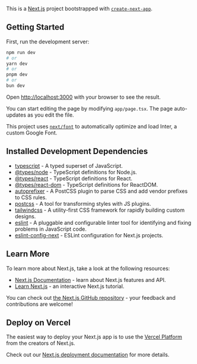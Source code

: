 This is a [Next.js](https://nextjs.org/) project bootstrapped with [`create-next-app`](https://github.com/vercel/next.js/tree/canary/packages/create-next-app).

## Getting Started

First, run the development server:

```bash
npm run dev
# or
yarn dev
# or
pnpm dev
# or
bun dev
```

Open [http://localhost:3000](http://localhost:3000) with your browser to see the result.

You can start editing the page by modifying `app/page.tsx`. The page auto-updates as you edit the file.

This project uses [`next/font`](https://nextjs.org/docs/basic-features/font-optimization) to automatically optimize and load Inter, a custom Google Font.

## Installed Development Dependencies

- [typescript](https://www.npmjs.com/package/typescript) - A typed superset of JavaScript.
- [@types/node](https://www.npmjs.com/package/@types/node) - TypeScript definitions for Node.js.
- [@types/react](https://www.npmjs.com/package/@types/react) - TypeScript definitions for React.
- [@types/react-dom](https://www.npmjs.com/package/@types/react-dom) - TypeScript definitions for ReactDOM.
- [autoprefixer](https://www.npmjs.com/package/autoprefixer) - A PostCSS plugin to parse CSS and add vendor prefixes to CSS rules.
- [postcss](https://www.npmjs.com/package/postcss) - A tool for transforming styles with JS plugins.
- [tailwindcss](https://www.npmjs.com/package/tailwindcss) - A utility-first CSS framework for rapidly building custom designs.
- [eslint](https://www.npmjs.com/package/eslint) - A pluggable and configurable linter tool for identifying and fixing problems in JavaScript code.
- [eslint-config-next](https://www.npmjs.com/package/eslint-config-next) - ESLint configuration for Next.js projects.

## Learn More

To learn more about Next.js, take a look at the following resources:

- [Next.js Documentation](https://nextjs.org/docs) - learn about Next.js features and API.
- [Learn Next.js](https://nextjs.org/learn) - an interactive Next.js tutorial.

You can check out [the Next.js GitHub repository](https://github.com/vercel/next.js/) - your feedback and contributions are welcome!

## Deploy on Vercel

The easiest way to deploy your Next.js app is to use the [Vercel Platform](https://vercel.com/new?utm_medium=default-template&filter=next.js&utm_source=create-next-app&utm_campaign=create-next-app-readme) from the creators of Next.js.

Check out our [Next.js deployment documentation](https://nextjs.org/docs/deployment) for more details.
